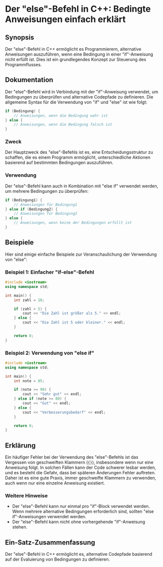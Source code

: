 <!--
Meta Description: # Der "else"-Befehl in C++: Bedingte Anweisungen einfach erklärt ## Synopsis Der "else"-Befehl in C++ ermöglicht es Programmierern, alternative Anweis...
Meta Keywords: else, der, ist, befehl, anweisungen
-->

# Der "else"-Befehl in C++: Bedingte Anweisungen einfach erklärt

## Synopsis
Der "else"-Befehl in C++ ermöglicht es Programmierern, alternative Anweisungen auszuführen, wenn eine Bedingung in einer "if"-Anweisung nicht erfüllt ist. Dies ist ein grundlegendes Konzept zur Steuerung des Programmflusses.

## Dokumentation
Der "else"-Befehl wird in Verbindung mit der "if"-Anweisung verwendet, um Bedingungen zu überprüfen und alternative Codepfade zu definieren. Die allgemeine Syntax für die Verwendung von "if" und "else" ist wie folgt:

```cpp
if (Bedingung) {
    // Anweisungen, wenn die Bedingung wahr ist
} else {
    // Anweisungen, wenn die Bedingung falsch ist
}
```

### Zweck
Der Hauptzweck des "else"-Befehls ist es, eine Entscheidungsstruktur zu schaffen, die es einem Programm ermöglicht, unterschiedliche Aktionen basierend auf bestimmten Bedingungen auszuführen.

### Verwendung
Der "else"-Befehl kann auch in Kombination mit "else if" verwendet werden, um mehrere Bedingungen zu überprüfen:

```cpp
if (Bedingung1) {
    // Anweisungen für Bedingung1
} else if (Bedingung2) {
    // Anweisungen für Bedingung2
} else {
    // Anweisungen, wenn keine der Bedingungen erfüllt ist
}
```

## Beispiele
Hier sind einige einfache Beispiele zur Veranschaulichung der Verwendung von "else":

### Beispiel 1: Einfacher "if-else"-Befehl

```cpp
#include <iostream>
using namespace std;

int main() {
    int zahl = 10;

    if (zahl > 5) {
        cout << "Die Zahl ist größer als 5." << endl;
    } else {
        cout << "Die Zahl ist 5 oder kleiner." << endl;
    }

    return 0;
}
```

### Beispiel 2: Verwendung von "else if"

```cpp
#include <iostream>
using namespace std;

int main() {
    int note = 85;

    if (note >= 90) {
        cout << "Sehr gut" << endl;
    } else if (note >= 80) {
        cout << "Gut" << endl;
    } else {
        cout << "Verbesserungsbedarf" << endl;
    }

    return 0;
}
```

## Erklärung
Ein häufiger Fehler bei der Verwendung des "else"-Befehls ist das Vergessen von geschweiften Klammern (`{}`), insbesondere wenn nur eine Anweisung folgt. In solchen Fällen kann der Code schwerer lesbar werden, und es besteht die Gefahr, dass bei späteren Änderungen Fehler auftreten. Daher ist es eine gute Praxis, immer geschweifte Klammern zu verwenden, auch wenn nur eine einzelne Anweisung existiert.

### Weitere Hinweise
- Der "else"-Befehl kann nur einmal pro "if"-Block verwendet werden. Wenn mehrere alternative Bedingungen erforderlich sind, sollten "else if"-Anweisungen verwendet werden.
- Der "else"-Befehl kann nicht ohne vorhergehende "if"-Anweisung stehen.

## Ein-Satz-Zusammenfassung
Der "else"-Befehl in C++ ermöglicht es, alternative Codepfade basierend auf der Evaluierung von Bedingungen zu definieren.
